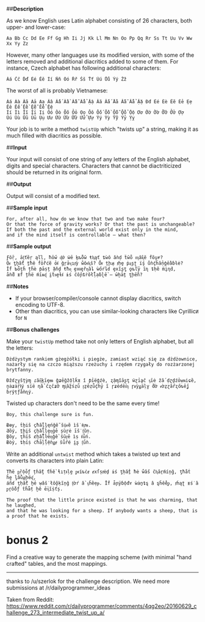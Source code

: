 ##**Description**

As we know English uses Latin alphabet consisting of 26 characters, both upper- and lower-case:

    Aa Bb Cc Dd Ee Ff Gg Hh Ii Jj Kk Ll Mm Nn Oo Pp Qq Rr Ss Tt Uu Vv Ww Xx Yy Zz

However, many other languages use its modified version, with some of the letters removed and additional diacritics added to some of them. For instance, Czech alphabet has following additional characters:

    Áá Čč Ďď Éé Ěě Íí Ňň Óó Řř Šš Ťť Úú Ůů Ýý Žž

The worst of all is probably Vietnamese:

    Áá Àà Ãã Ảả Ạạ Ââ Ấấ Ầầ Ẫẫ Ẩẩ Ậậ Ăă Ắắ Ằằ Ẵẵ Ẳẳ Ặặ Đđ Éé Èè Ẽẽ Ẻẻ Ẹẹ Êê Ếế Ềề Ễễ Ểể Ệệ
    Íí Ìì Ĩĩ Ỉỉ Ịị Óó Òò Õõ Ỏỏ Ọọ Ôô Ốố Ồồ Ỗỗ Ổổ Ộộ Ơơ Ớớ Ờờ Ỡỡ Ởở Ợợ
    Úú Ùù Ũũ Ủủ Ụụ Ưư Ứứ Ừừ Ữữ Ửử Ựự Ýý Ỳỳ Ỹỹ Ỷỷ Ỵỵ

Your job is to write a method `twistUp` which "twists up" a string, making it as much filled with diacritics as possible.

##**Input**

Your input will consist of one string of any letters of the English alphabet, digits and special characters. Characters that cannot be diactriticized should be returned in its original form.

##**Output**

Output will consist of a modified text.

##**Sample input**

    For, after all, how do we know that two and two make four? 
    Or that the force of gravity works? Or that the past is unchangeable? 
    If both the past and the external world exist only in the mind, 
    and if the mind itself is controllable – what then?

##**Sample output**

    Ƒǒṝ, āᶂťȅŗ ąľḷ, ħṓẃ ᶁớ ẅē ḵȵȭŵ ŧⱨąť ȶẁô ǎǹḍ ẗŵȫ ᶆầᶄĕ ḟõṵɍ? 
    Ȯᵳ ƫẖẩť ṯħê ḟṑȑćẽ ỏᵮ ǧŗảᶌıⱦỳ ẘǒᵲᶄṧ? Ṍᵲ țḩᶏᵵ ⱦḥḙ ṗᶏşʈ ḯş ůǹḉḧẳṇģḕâɓƚė?
    Ǐḟ Ƅȫţȟ țḧè ƥāṣț ặňḓ ŧħᶒ ḙxᵵęȑᶇȁȴ ẁőŕȴɗ ȩxĭʂƫ ǫȵľȳ ȋɳ ȶḥẽ ṁįƞḋ, 
    ǡǹƌ ᵻḟ ṱȟë ḿīᵰᶑ ḭẗᵴḛɫᵮ ɨś čổɲȶṙŏłḹạɓɭḕ – ŵḫāṯ ƫḩḕñ?

##**Notes**

* If your browser/compiler/console cannot display diacritics, switch encoding to UTF-8.
* Other than diacritics, you can use similar-looking characters like Cyrillic`И` for `N`

##**Bonus challenges**

Make your `twistUp` method take not only letters of English alphabet, but all the letters:

    Dżdżystym rankiem gżegżółki i piegże, zamiast wziąć się za dżdżownice,
    nażarły się na czczo miąższu rzeżuchy i rzędem rzygały do rozżarzonej brytfanny.

    Ɖẑɗɀỵŝțỳɱ ɾẵᶇḵīȩᵯ ĝʑẻğẑộḷǩᵻ î ƥỉëģźè, ʐậɱǐāʂţ ẅɀỉḁĉ ᶊīė ẑắ ḍɀḏźỏẉᵰiɕȅ,
    ṋȧʑȧṝⱡý sïë ƞẩ čʐčʑỡ ɱᶖẵẕśẓǘ ᶉẕẻẓǚḉḣỷ ĩ ɼʑéɗḕᶆ ɼᵶỳǥäḷỵ ƌờ ᵳờẕɀăȓʐőȵḗʝ ɓṛŷṭƒằǹɳý.


Twisted up characters don't need to be the same every time!

    Boy, this challenge sure is fun.
    
    Ƀɵƴ, ṫẖiŝ çħẳḽḻęńĝễ ṧụᵳẽ ìṧ ᵮựᵰ.
    Ƌȍý, ṯḩįš çẖǎḹļȩᶇġẻ șùɼė īṧ ᶂǔṇ.
    Ḇȏƴ, ţȟïš ȼḫẫḹŀẻᶇǧề ŝŭᶉē ìṣ ᵮǘń.
    Ƀòý, ȶḥỉṩ ċħǡļḹệǹǥɇ ŝǖȓé ḭʂ ᶂǘǹ.

Write an additional `untwist` method which takes a twisted up text and converts its characters into plain Latin:

    Ṭħë ᶈṝộȱƒ țḣẵţ ƭĥề ɬıṭᵵḷḛ ᵱᵲíȵċɇ ɇxẛṣⱦėḏ ɨś ƫḥẳṯ ħė ẘắś ĉⱨȃṟḿíņğ, ƫħằṫ ĥḛ ᶅẫủᶃḩëᶑ,
    áñɗ ţḥầť ḫẻ ẉâṧ łỗǫḳĩņğ ᶂờŕ ầ ᶊĥȅẹᵽ. Īḟ ǡɲÿɓộđʏ ẁȧṉȶȿ â ȿĥểêᵱ, ⱦḣąʈ ᵻṥ ȁ ᵱṟỗǒƒ ṫȟǟṭ ḫĕ ḕᶍĭṩťș.

    The proof that the little prince existed is that he was charming, that he laughed, 
    and that he was looking for a sheep. If anybody wants a sheep, that is a proof that he exists.


# bonus 2

Find a creative way to generate the mapping scheme (with minimal "hand crafted" tables, and the most mappings.

-----

thanks to /u/szerlok for the challenge description.  We need more submissions at /r/dailyprogrammer_ideas 

Taken from Reddit: https://www.reddit.com/r/dailyprogrammer/comments/4qg2eo/20160629_challenge_273_intermediate_twist_up_a/